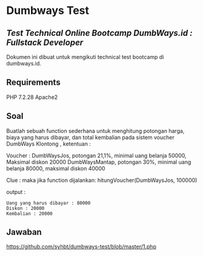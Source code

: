 # Dumbways Test
## _Test Technical Online Bootcamp DumbWays.id : Fullstack Developer_


Dokumen ini dibuat untuk mengikuti technical test bootcamp di dumbways.id. 

## Requirements

PHP 7.2.28
Apache2

## Soal

Buatlah sebuah function sederhana untuk menghitung potongan harga, biaya yang harus dibayar, dan total kembalian pada sistem voucher DumbWays Klontong , ketentuan : 

Voucher :
DumbWaysJos, potongan 21,1%, minimal uang belanja 50000, Maksimal diskon 20000
DumbWaysMantap, potongan 30%, minimal uang belanja 80000, maksimal diskon 40000

Clue : maka jika function dijalankan:
hitungVoucher(DumbWaysJos, 100000)

output :

    Uang yang harus dibayar : 80000
    Diskon : 20000
    Kembalian : 20000

## Jawaban

https://github.com/syhbt/dumbways-test/blob/master/1.php
